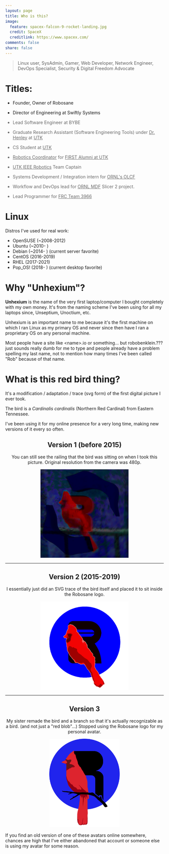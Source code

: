 ```yaml
---
layout: page
title: Who is this?
image:
  feature: spacex-falcon-9-rocket-landing.jpg
  credit: SpaceX
  creditlink: https://www.spacex.com/
comments: false
share: false
---
```


<style>
.title-previous {
  filter: opacity(0.65);
}
</style>

> Linux user, SysAdmin, Gamer, Web Developer, Network Engineer, DevOps Specialist, Security & Digital Freedom Advocate

# Titles:

 - Founder, Owner of Robosane

 - Director of Engineering at Swiftly Systems

<div class="title-previous" markdown="1">

 - Lead Software Engineer at BYBE

 - Graduate Research Assistant (Software Engineering Tools) under [Dr. Henley](http://web.eecs.utk.edu/~azh/) at [UTK](https://www.eecs.utk.edu/)

 - CS Student at [UTK](https://www.eecs.utk.edu/)

 - [Robotics Coordinator](https://bigorangerobots.com/) for [FIRST Alumni at UTK](https://volink.utk.edu/organization/firstalumni)

 - [UTK IEEE Robotics](https://ieee.eecs.utk.edu) Team Captain

 - Systems Development / Integration intern for [ORNL's OLCF](https://www.olcf.ornl.gov/)

 - Workflow and DevOps lead for [ORNL MDF](https://www.ornl.gov/mdf) Slicer 2 project.

 - Lead Programmer for [FRC Team 3966](https://lnstempunks.org/)

</div>

# Linux

Distros I've used for real work:

 - OpenSUSE (~2008-2012)
 - Ubuntu (~2010- )
 - Debian (~2014- ) (current server favorite)
 - CentOS (2016-2019)
 - RHEL (2017-2021)
 - Pop\_OS! (2018- ) (current desktop favorite)

# Why "Unhexium"?

**Unhexium** is the name of the very first laptop/computer I bought completely with my own money. It's from the naming scheme I've been using for all my laptops since, Unseptium, Unoctium, etc.

Unhexium is an important name to me because it's the first machine on which I ran Linux as my primary OS and never since then have I ran a proprietary OS on any personal machine.

Most people have a site like \<name\>.io or something... but robobenklein.??? just sounds really dumb for me to type and people already have a problem spelling my last name, not to mention how many times I've been called "Rob" because of that name.

# What is this red bird thing?

It's a modification / adaptation / trace (svg form) of the first digital picture I ever took.

The bird is a *Cardinalis cardinalis* (Northern Red Cardinal) from Eastern Tennessee.

I've been using it for my online presence for a very long time, making new versions of it every so often.

<style>
.avatar-imgs {
  text-align: center;
}
.avatar-imgs img {
  max-height: 20em;
  width: auto;
}
</style>
<div class="avatar-imgs" markdown="1">

## Version 1 (before 2015)

You can still see the railing that the bird was sitting on when I took this picture. Original resolution from the camera was 480p.

![Bird V1](/images/avatar/RobobenkleinJustR768.png)

<hr>

## Version 2 (2015-2019)

I essentially just did an SVG trace of the bird itself and placed it to sit inside the Robosane logo.

![Bird V2](/images/avatar/robobenkleinBirdTransparent.png)

<hr>

## Version 3

My sister remade the bird and a branch so that it's actually recognizable as a bird. (and not just a "red blob"...) Stopped using the Robosane logo for my personal avatar.

![Bird V3](/images/avatar/robobenklein-rect-avatar-shaded-trace.svg)

</div>

If you find an old version of one of these avatars online somewhere, chances are high that I've either abandoned that account or someone else is using my avatar for some reason.
